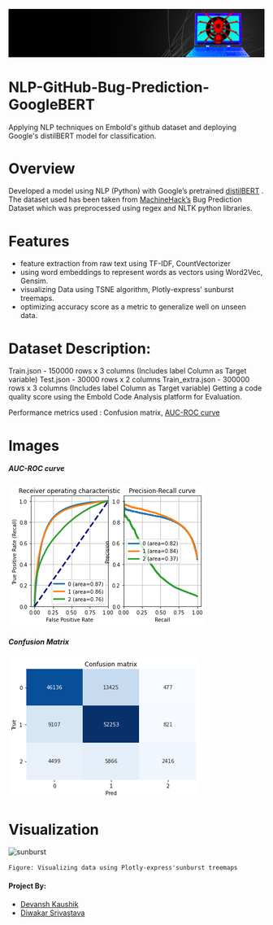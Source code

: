 
![cover](images/cover.jpg)
# NLP-GitHub-Bug-Prediction-GoogleBERT
Applying NLP techniques on Embold's github dataset and deploying Google's distilBERT model for classification.

# Overview
Developed a model using NLP (Python) with Google’s pretrained [distilBERT](https://huggingface.co/transformers/model_doc/distilbert.html) .
The  dataset used has been taken from [MachineHack’s](https://www.machinehack.com/hackathons/predict_github_issues_embold_sponsored_hackathon/overview) Bug Prediction Dataset which was preprocessed using regex and NLTK python libraries. 

# Features
- feature extraction from raw text using TF-IDF, CountVectorizer
-	using word embeddings to represent words as vectors using Word2Vec, Gensim.
- visualizing Data using TSNE algorithm, Plotly-express' sunburst treemaps.
- optimizing accuracy score as a metric to generalize well on unseen data.

# Dataset Description:
Train.json - 150000 rows x 3 columns (Includes label Column as Target variable)
Test.json - 30000 rows x 2 columns
Train_extra.json - 300000 rows x 3 columns (Includes label Column as Target variable)
Getting a code quality score using the Embold Code Analysis platform for Evaluation.

Performance metrics used : Confusion matrix, [AUC-ROC curve](https://scikit-learn.org/stable/modules/generated/sklearn.metrics.roc_auc_score.html) 

# Images
##### AUC-ROC curve
![aucroc](images/bert_3.png)
##### Confusion Matrix
![cm](images/bert_1.png)

# Visualization
![sunburst](/images/pageVizgif.gif)

    Figure: Visualizing data using Plotly-express'sunburst treemaps

#### Project By:
- [Devansh Kaushik](https://www.linkedin.com/in/devansh-kaushik-b5912b174/)
- [Diwakar Srivastava](https://github.com/Diwakar012)
